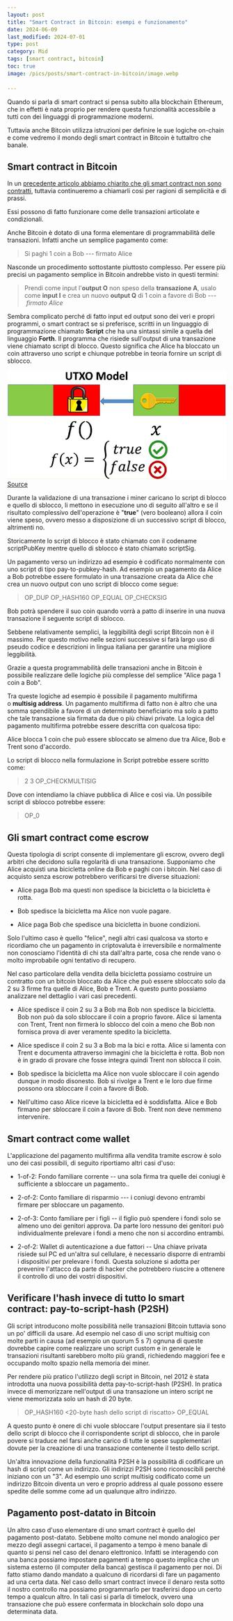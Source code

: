 ```yaml
---
layout: post
title: "Smart Contract in Bitcoin: esempi e funzionamento"
date: 2024-06-09 
last_modified: 2024-07-01
type: post
category: Mid
tags: [smart contract, bitcoin]
toc: true
image: /pics/posts/smart-contract-in-bitcoin/image.webp

---
```


Quando si parla di smart contract si pensa subito alla blockchain Ethereum, che in effetti è nata proprio per rendere questa funzionalità accessibile a tutti con dei linguaggi di programmazione moderni.

Tuttavia anche Bitcoin utilizza istruzioni per definire le sue logiche on-chain e come vedremo il mondo degli smart contract in Bitcoin è tuttaltro che banale.

## Smart contract in Bitcoin

In un [precedente articolo abbiamo chiarito che gli smart contract non sono contratti](/articoli/cosa-sono-gli-smart-contract-definizione-ed-esempi/), tuttavia continueremo a chiamarli così per ragioni di semplicità e di prassi. 

Essi possono di fatto funzionare come delle transazioni articolate e condizionali.

Anche Bitcoin è dotato di una forma elementare di programmabilità delle transazioni. Infatti anche un semplice pagamento come:

> Si paghi 1 coin a Bob --- firmato Alice

Nasconde un procedimento sottostante piuttosto complesso. Per essere più precisi un pagamento semplice in Bitcoin andrebbe visto in questi termini:

> Prendi come input l'**output O** non speso della **transazione A**, usalo come **input I** e crea un nuovo **output Q** di 1 coin a favore di Bob --- *firmato Alice*

Sembra complicato perché di fatto input ed output sono dei veri e propri programmi, o smart contract se si preferisce, scritti in un linguaggio di programmazione chiamato **Script** che ha una sintassi simile a quella del linguaggio **Forth**. Il programma che risiede sull'output di una transazione viene chiamato script di blocco. Questo significa che Alice ha bloccato un coin attraverso uno script e chiunque potrebbe in teoria fornire un script di sblocco.

![utxo](/pics/posts/smart-contract-in-bitcoin/utxo.jpg)
[Source](https://scrypt.io/scrypt-ts/overview/#utxo-model)


Durante la validazione di una transazione i miner caricano lo script di blocco e quello di sblocco, li mettono in esecuzione uno di seguito all'altro e se il risultato complessivo dell'operazione è "**true**" (vero booleano) allora il coin viene speso, ovvero messo a disposizione di un successivo script di blocco, altrimenti no.

Storicamente lo script di blocco è stato chiamato con il codename scriptPubKey mentre quello di sblocco è stato chiamato scriptSig.

Un pagamento verso un indirizzo ad esempio è codificato normalmente con uno script di tipo pay-to-pubkey-hash. Ad esempio un pagamento da Alice a Bob potrebbe essere formulato in una transazione creata da Alice che crea un nuovo output con uno script di blocco come segue:

> OP_DUP OP_HASH160 <Bob Key Hash> OP_EQUAL OP_CHECKSIG

Bob potrà spendere il suo coin quando vorrà a patto di inserire in una nuova transazione il seguente script di sblocco.

> <Bob Signature> <Bob Public Key>

Sebbene relativamente semplici, la leggibilità degli script Bitcoin non è il massimo. Per questo motivo nelle sezioni successive si farà largo uso di pseudo codice e descrizioni in lingua italiana per garantire una migliore leggibilità.

Grazie a questa programmabilità delle transazioni anche in Bitcoin è possibile realizzare delle logiche più complesse del semplice "Alice paga 1 coin a Bob".

Tra queste logiche ad esempio è possibile il pagamento multifirma o **multisig address**. Un pagamento multifirma di fatto non è altro che una somma spendibile a favore di un determinato beneficiario ma solo a patto che tale transazione sia firmata da due o più chiavi private. La logica del pagamento multifirma potrebbe essere descritta con qualcosa tipo:

Alice blocca 1 coin che può essere sbloccato se almeno due tra Alice, Bob e Trent sono d'accordo.

Lo script di blocco nella formulazione in Script potrebbe essere scritto come:

> 2 <Alice> <Bob> <Trent> 3 OP_CHECKMULTISIG

Dove con <Alice> intendiamo la chiave pubblica di Alice e così via. Un possibile script di sblocco potrebbe essere:

> OP_0 <Firma di Alice> <Firma di Trent>


## Gli smart contract come escrow

Questa tipologia di script consente di implementare gli escrow, ovvero degli arbitri che decidono sulla regolarità di una transazione. Supponiamo che Alice acquisti una bicicletta online da Bob e paghi con i bitcoin. Nel caso di acquisto senza escrow potrebbero verificarsi tre diverse situazioni:

-   Alice paga Bob ma questi non spedisce la bicicletta o la bicicletta è rotta.

-   Bob spedisce la bicicletta ma Alice non vuole pagare.

-   Alice paga Bob che spedisce una bicicletta in buone condizioni.

Solo l'ultimo caso è quello "felice", negli altri casi qualcosa va storto e ricordiamo che un pagamento in criptovaluta è irreversibile e normalmente non conosciamo l'identità di chi sta dall'altra parte, cosa che rende vano o molto improbabile ogni tentativo di recupero.

Nel caso particolare della vendita della bicicletta possiamo costruire un contratto con un bitcoin bloccato da Alice che può essere sbloccato solo da 2 su 3 firme fra quelle di Alice, Bob e Trent. A questo punto possiamo analizzare nel dettaglio i vari casi precedenti.

-   Alice spedisce il coin 2 su 3 a Bob ma Bob non spedisce la bicicletta. Bob non può da solo sbloccare il coin a proprio favore. Alice si lamenta con Trent, Trent non firmerà lo sblocco del coin a meno che Bob non fornisca prova di aver veramente spedito la bicicletta.

-   Alice spedisce il coin 2 su 3 a Bob ma la bici e rotta. Alice si lamenta con Trent e documenta attraverso immagini che la bicicletta è rotta. Bob non è in grado di provare che fosse integra quindi Trent non sblocca il coin.

-   Bob spedisce la bicicletta ma Alice non vuole sbloccare il coin agendo dunque in modo disonesto. Bob si rivolge a Trent e le loro due firme possono ora sbloccare il coin a favore di Bob.

-   Nell'ultimo caso Alice riceve la bicicletta ed è soddisfatta. Alice e Bob firmano per sbloccare il coin a favore di Bob. Trent non deve nemmeno intervenire.

## Smart contract come wallet

L'applicazione del pagamento multifirma alla vendita tramite escrow è solo uno dei casi possibili, di seguito riportiamo altri casi d'uso:

-   1-of-2: Fondo familiare corrente -- una sola firma tra quelle dei coniugi è sufficiente a sbloccare un pagamento..

-   2-of-2: Conto familiare di risparmio --- i coniugi devono entrambi firmare per sbloccare un pagamento.

-   2-of-3: Conto familiare per i figli -- il figlio può spendere i fondi solo se almeno uno dei genitori approva. Da parte loro nessuno dei genitori può individualmente prelevare i fondi a meno che non si accordino entrambi.

-   2-of-2: Wallet di autenticazione a due fattori -- Una chiave privata risiede sul PC ed un'altra sul cellulare, è necessario disporre di entrambi i dispositivi per prelevare i fondi. Questa soluzione si adotta per prevenire l'attacco da parte di hacker che potrebbero riuscire a ottenere il controllo di uno dei vostri dispositivi.

## Verificare l'hash invece di tutto lo smart contract: pay-to-script-hash (P2SH)

Gli script introducono molte possibilità nelle transazioni Bitcoin tuttavia sono un po' difficili da usare. Ad esempio nel caso di uno script multisig con molte parti in causa (ad esempio un quorum 5 s 7) ognuna di queste dovrebbe capire come realizzare uno script custom e in generale le transazioni risultanti sarebbero molto più grandi, richiedendo maggiori fee e occupando molto spazio nella memoria dei miner.

Per rendere più pratico l'utilizzo degli script in Bitcoin, nel 2012 è stata introdotta una nuova possibilità detta pay-to-script-hash (P2SH). In pratica invece di memorizzare nell'output di una transazione un intero script ne viene memorizzata solo un hash di 20 byte.

> OP_HASH160 <20-byte hash dello script di riscatto> OP_EQUAL

A questo punto è onere di chi vuole sbloccare l'output presentare sia il testo dello script di blocco che il corrispondente script di sblocco, che in parole povere si traduce nel farsi anche carico di tutte le spese supplementari dovute per la creazione di una transazione contenente il testo dello script.



Un'altra innovazione della funzionalità P2SH è la possibilità di codificare un hash di script come un indirizzo. Gli indirizzi P2SH sono riconoscibili perché iniziano con un "3". Ad esempio uno script multisig codificato come un indirizzo Bitcoin diventa un vero e proprio address al quale possono essere spedite delle somme come ad un qualunque altro indirizzo.

## Pagamento post-datato in Bitcoin

Un altro caso d'uso elementare di uno smart contract è quello del pagamento post-datato. Sebbene molto comune nel mondo analogico per mezzo degli assegni cartacei, il pagamento a tempo è meno banale di quanto si pensi nel caso del denaro elettronico. Infatti se interagendo con una banca possiamo impostare pagamenti a tempo questo implica che un sistema esterno (il computer della banca) gestisca il pagamento per noi. Di fatto stiamo dando mandato a qualcuno di ricordarsi di fare un pagamento ad una certa data. Nel caso dello smart contract invece il denaro resta sotto il nostro controllo ma possiamo programmarlo per trasferirsi dopo un certo tempo a qualcun altro. In tali casi si parla di timelock, ovvero una transazione che può essere confermata in blockchain solo dopo una determinata data.